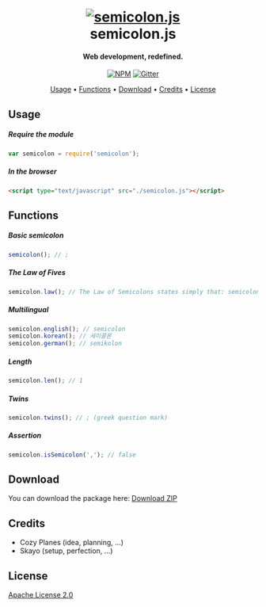 <h1 align="center">
  <br>
  <a href="http://semicolonjs.com"><img src="https://raw.githubusercontent.com/semicolon-package/semicolon.js/master/logo.png" alt="semicolon.js"></a>
  <br>
  semicolon.js
  <br>
</h1>

<h4 align="center">Web development, redefined.</h4>

<p align="center">
  <a href="https://npmjs.com/package/semicolon.js"><img src="https://badge.fury.io/js/semicolon.js.svg" alt="NPM"></a>
  <a href="https://gitter.im/devBanner/Lobby"><img src="http://badges.gitter.im/devBanner/Lobby.svg" alt="Gitter"></a>
</p>

<p align="center">
  <a href="#usage">Usage</a> •
  <a href="#functions">Functions</a> •
  <a href="#download">Download</a> •
  <a href="#credits">Credits</a> •
  <a href="#license">License</a>
</p>


## Usage

##### Require the module
```javascript
var semicolon = require('semicolon');
```

##### In the browser
```html
<script type="text/javascript" src="./semicolon.js"></script>
```


## Functions


##### Basic semicolon
```javascript
semicolon(); // ;
```

##### The Law of Fives
```javascript
semicolon.law(); // The Law of Semicolons states simply that: semicolons makes you chilled all the time.
```

##### Multilingual
```javascript
semicolon.english(); // semicolon
semicolon.korean(); // 세미콜론
semicolon.german(); // semikolon
```

##### Length
```javascript
semicolon.len(); // 1
```

##### Twins
```javascript
semicolon.twins(); // ; (greek question mark)
```

##### Assertion
```javascript
semicolon.isSemicolon(','); // false
```


## Download

You can download the package here: [Download ZIP](<https://github.com/devBanner/devBanner_Frontend/archive/gh-pages.zip>)


## Credits

- Cozy Planes (idea, planning, ...)
- Skayo (setup, perfection, ...)


## License

[Apache License 2.0](https://github.com/semicolon-package/semicolon.js/blob/master/LICENSE)


